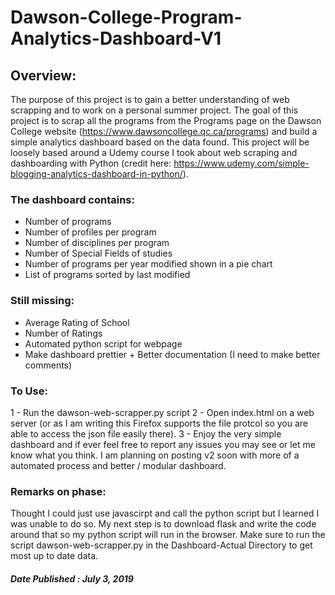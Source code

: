 # Dawson-College-Program-Analytics-Dashboard-V1

## Overview: 

The purpose of this project is to gain a better understanding of web scrapping and to work on a personal summer project. The goal of this project is to scrap all the programs from the Programs page on the Dawson College website (https://www.dawsoncollege.qc.ca/programs) and build a simple analytics dashboard based on the data found. This project will be loosely based around a Udemy course I took about web scraping and dashboarding with Python (credit here: https://www.udemy.com/simple-blogging-analytics-dashboard-in-python/). 

### The dashboard contains: 
-	Number of programs
-	Number of profiles per program
-	Number of disciplines per program
-	Number of Special Fields of studies 
- Number of programs per year modified shown in a pie chart
-	List of programs sorted by last modified

### Still missing: 
- Average Rating of School
- Number of Ratings
- Automated python script for webpage
- Make dashboard prettier + Better documentation (I need to make better comments)

### To Use: 

1 - Run the dawson-web-scrapper.py script
2 - Open index.html on a web server (or as I am writing this Firefox supports the file protcol so you are able to access the json file easily there). 
3 - Enjoy the very simple dashboard and if ever feel free to report any issues you may see or let me know what you think. I am planning on posting v2 soon with more of a automated process and better / modular dashboard. 

### Remarks on phase: 
Thought I could just use javascirpt and call the python script but I learned I was unable to do so. My next step is to download flask 
and write the code around that so my python script will run in the browser. Make sure to run the script dawson-web-scrapper.py in the Dashboard-Actual Directory to get most up to date data. 

##### Date Published : July 3, 2019
